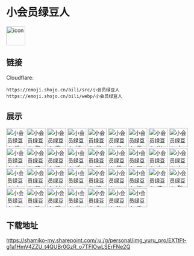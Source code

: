# 小会员绿豆人
<img src="https://emoji.shojo.cn/bili/src/小会员绿豆人/icon.png" width="50" height="50" alt="icon">

## 链接
Cloudflare:
```
https://emoji.shojo.cn/bili/src/小会员绿豆人
https://emoji.shojo.cn/bili/webp/小会员绿豆人
```
## 展示
<img src="https://emoji.shojo.cn/bili/src/小会员绿豆人/小会员绿豆人-微笑.png" width="50" height="50" alt="小会员绿豆人-微笑">
<img src="https://emoji.shojo.cn/bili/src/小会员绿豆人/小会员绿豆人-狗头微笑.png" width="50" height="50" alt="小会员绿豆人-狗头微笑">
<img src="https://emoji.shojo.cn/bili/src/小会员绿豆人/小会员绿豆人-蜜汁微笑.png" width="50" height="50" alt="小会员绿豆人-蜜汁微笑">
<img src="https://emoji.shojo.cn/bili/src/小会员绿豆人/小会员绿豆人-奸笑.png" width="50" height="50" alt="小会员绿豆人-奸笑">
<img src="https://emoji.shojo.cn/bili/src/小会员绿豆人/小会员绿豆人-好耶.png" width="50" height="50" alt="小会员绿豆人-好耶">
<img src="https://emoji.shojo.cn/bili/src/小会员绿豆人/小会员绿豆人-星星眼.png" width="50" height="50" alt="小会员绿豆人-星星眼">
<img src="https://emoji.shojo.cn/bili/src/小会员绿豆人/小会员绿豆人-无所谓.png" width="50" height="50" alt="小会员绿豆人-无所谓">
<img src="https://emoji.shojo.cn/bili/src/小会员绿豆人/小会员绿豆人-兴奋.png" width="50" height="50" alt="小会员绿豆人-兴奋">
<img src="https://emoji.shojo.cn/bili/src/小会员绿豆人/小会员绿豆人-右干杯.png" width="50" height="50" alt="小会员绿豆人-右干杯">
<img src="https://emoji.shojo.cn/bili/src/小会员绿豆人/小会员绿豆人-左干杯.png" width="50" height="50" alt="小会员绿豆人-左干杯">
<img src="https://emoji.shojo.cn/bili/src/小会员绿豆人/小会员绿豆人-吃瓜.png" width="50" height="50" alt="小会员绿豆人-吃瓜">
<img src="https://emoji.shojo.cn/bili/src/小会员绿豆人/小会员绿豆人-不要.png" width="50" height="50" alt="小会员绿豆人-不要">
<img src="https://emoji.shojo.cn/bili/src/小会员绿豆人/小会员绿豆人-乖巧.png" width="50" height="50" alt="小会员绿豆人-乖巧">
<img src="https://emoji.shojo.cn/bili/src/小会员绿豆人/小会员绿豆人-难过.png" width="50" height="50" alt="小会员绿豆人-难过">
<img src="https://emoji.shojo.cn/bili/src/小会员绿豆人/小会员绿豆人-鸽子.png" width="50" height="50" alt="小会员绿豆人-鸽子">
<img src="https://emoji.shojo.cn/bili/src/小会员绿豆人/小会员绿豆人-哭笑不得.png" width="50" height="50" alt="小会员绿豆人-哭笑不得">
<img src="https://emoji.shojo.cn/bili/src/小会员绿豆人/小会员绿豆人-右击掌.png" width="50" height="50" alt="小会员绿豆人-右击掌">
<img src="https://emoji.shojo.cn/bili/src/小会员绿豆人/小会员绿豆人-左击掌.png" width="50" height="50" alt="小会员绿豆人-左击掌">
<img src="https://emoji.shojo.cn/bili/src/小会员绿豆人/小会员绿豆人-大哭.png" width="50" height="50" alt="小会员绿豆人-大哭">
<img src="https://emoji.shojo.cn/bili/src/小会员绿豆人/小会员绿豆人-呆住.png" width="50" height="50" alt="小会员绿豆人-呆住">
<img src="https://emoji.shojo.cn/bili/src/小会员绿豆人/小会员绿豆人-讨厌.png" width="50" height="50" alt="小会员绿豆人-讨厌">
<img src="https://emoji.shojo.cn/bili/src/小会员绿豆人/小会员绿豆人-诶。.png" width="50" height="50" alt="小会员绿豆人-诶。">
<img src="https://emoji.shojo.cn/bili/src/小会员绿豆人/小会员绿豆人-尴尬.png" width="50" height="50" alt="小会员绿豆人-尴尬">
<img src="https://emoji.shojo.cn/bili/src/小会员绿豆人/小会员绿豆人-wink.png" width="50" height="50" alt="小会员绿豆人-wink">
<img src="https://emoji.shojo.cn/bili/src/小会员绿豆人/小会员绿豆人-汗颜.png" width="50" height="50" alt="小会员绿豆人-汗颜">
<img src="https://emoji.shojo.cn/bili/src/小会员绿豆人/小会员绿豆人-惊吓.png" width="50" height="50" alt="小会员绿豆人-惊吓">
<img src="https://emoji.shojo.cn/bili/src/小会员绿豆人/小会员绿豆人-裂开.png" width="50" height="50" alt="小会员绿豆人-裂开">
<img src="https://emoji.shojo.cn/bili/src/小会员绿豆人/小会员绿豆人-满足.png" width="50" height="50" alt="小会员绿豆人-满足">
<img src="https://emoji.shojo.cn/bili/src/小会员绿豆人/小会员绿豆人-难受.png" width="50" height="50" alt="小会员绿豆人-难受">
<img src="https://emoji.shojo.cn/bili/src/小会员绿豆人/小会员绿豆人-哦.png" width="50" height="50" alt="小会员绿豆人-哦">
<img src="https://emoji.shojo.cn/bili/src/小会员绿豆人/小会员绿豆人-什么.png" width="50" height="50" alt="小会员绿豆人-什么">
<img src="https://emoji.shojo.cn/bili/src/小会员绿豆人/小会员绿豆人-生气.png" width="50" height="50" alt="小会员绿豆人-生气">
<img src="https://emoji.shojo.cn/bili/src/小会员绿豆人/小会员绿豆人-吐血.png" width="50" height="50" alt="小会员绿豆人-吐血">
<img src="https://emoji.shojo.cn/bili/src/小会员绿豆人/小会员绿豆人-无奈.png" width="50" height="50" alt="小会员绿豆人-无奈">

## 下载地址

https://shamiko-my.sharepoint.com/:u:/g/personal/img_yuru_pro/EXTtFt-g1a1HmV4ZZU_t4QUBr0GzR_o7TFIOwLSErFNe2Q